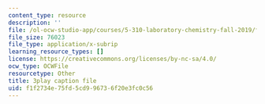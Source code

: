 ```yaml
---
content_type: resource
description: ''
file: /ol-ocw-studio-app/courses/5-310-laboratory-chemistry-fall-2019/f1f2734e75fd5cd996736f20e3fc0c56_sV_yiHbMUF8.vtt
file_size: 76023
file_type: application/x-subrip
learning_resource_types: []
license: https://creativecommons.org/licenses/by-nc-sa/4.0/
ocw_type: OCWFile
resourcetype: Other
title: 3play caption file
uid: f1f2734e-75fd-5cd9-9673-6f20e3fc0c56
---
```

